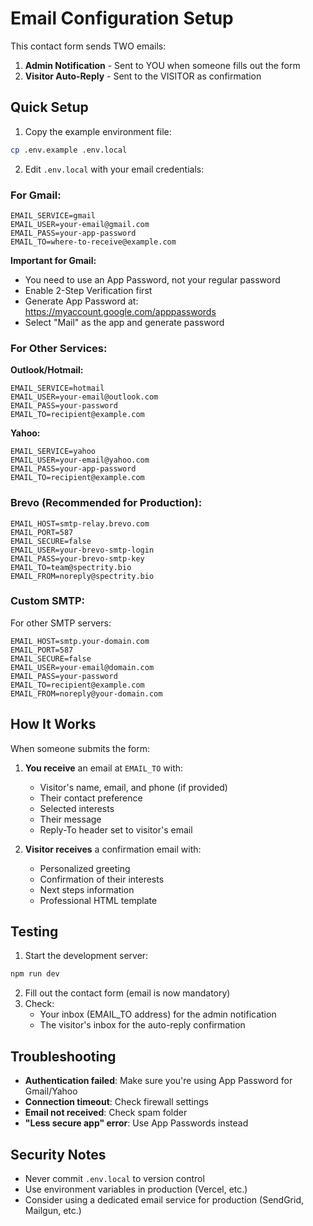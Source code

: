 # Email Configuration Setup

This contact form sends TWO emails:
1. **Admin Notification** - Sent to YOU when someone fills out the form
2. **Visitor Auto-Reply** - Sent to the VISITOR as confirmation

## Quick Setup

1. Copy the example environment file:
```bash
cp .env.example .env.local
```

2. Edit `.env.local` with your email credentials:

### For Gmail:
```env
EMAIL_SERVICE=gmail
EMAIL_USER=your-email@gmail.com
EMAIL_PASS=your-app-password
EMAIL_TO=where-to-receive@example.com
```

**Important for Gmail:**
- You need to use an App Password, not your regular password
- Enable 2-Step Verification first
- Generate App Password at: https://myaccount.google.com/apppasswords
- Select "Mail" as the app and generate password

### For Other Services:

**Outlook/Hotmail:**
```env
EMAIL_SERVICE=hotmail
EMAIL_USER=your-email@outlook.com
EMAIL_PASS=your-password
EMAIL_TO=recipient@example.com
```

**Yahoo:**
```env
EMAIL_SERVICE=yahoo
EMAIL_USER=your-email@yahoo.com
EMAIL_PASS=your-app-password
EMAIL_TO=recipient@example.com
```

### Brevo (Recommended for Production):
```env
EMAIL_HOST=smtp-relay.brevo.com
EMAIL_PORT=587
EMAIL_SECURE=false
EMAIL_USER=your-brevo-smtp-login
EMAIL_PASS=your-brevo-smtp-key
EMAIL_TO=team@spectrity.bio
EMAIL_FROM=noreply@spectrity.bio
```

### Custom SMTP:
For other SMTP servers:
```env
EMAIL_HOST=smtp.your-domain.com
EMAIL_PORT=587
EMAIL_SECURE=false
EMAIL_USER=your-email@domain.com
EMAIL_PASS=your-password
EMAIL_TO=recipient@example.com
EMAIL_FROM=noreply@your-domain.com
```

## How It Works

When someone submits the form:

1. **You receive** an email at `EMAIL_TO` with:
   - Visitor's name, email, and phone (if provided)
   - Their contact preference
   - Selected interests
   - Their message
   - Reply-To header set to visitor's email

2. **Visitor receives** a confirmation email with:
   - Personalized greeting
   - Confirmation of their interests
   - Next steps information
   - Professional HTML template

## Testing

1. Start the development server:
```bash
npm run dev
```

2. Fill out the contact form (email is now mandatory)
3. Check:
   - Your inbox (EMAIL_TO address) for the admin notification
   - The visitor's inbox for the auto-reply confirmation

## Troubleshooting

- **Authentication failed**: Make sure you're using App Password for Gmail/Yahoo
- **Connection timeout**: Check firewall settings
- **Email not received**: Check spam folder
- **"Less secure app" error**: Use App Passwords instead

## Security Notes

- Never commit `.env.local` to version control
- Use environment variables in production (Vercel, etc.)
- Consider using a dedicated email service for production (SendGrid, Mailgun, etc.)